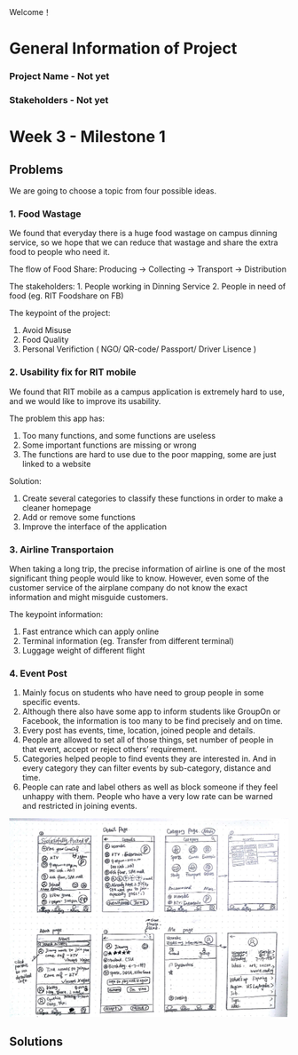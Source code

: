 Welcome！
# General Information of Project
### Project Name - Not yet
### Stakeholders - Not yet

# Week 3 - Milestone 1

## Problems

We are going to choose a topic from four possible ideas.

### 1. Food Wastage

We found that everyday there is a huge food wastage on campus dinning service, so we hope that we can reduce that wastage and share the extra food to people who need it.

The flow of Food Share: Producing -> Collecting -> Transport -> Distribution

The stakeholders: 1. People working in Dinning Service  2. People in need of food (eg. RIT Foodshare on FB)

The keypoint of the project: 
1. Avoid Misuse
2. Food Quality
3. Personal Verifiction ( NGO/ QR-code/ Passport/ Driver Lisence )

### 2. Usability fix for RIT mobile

We found that RIT mobile as a campus application is extremely hard to use, and we would like to improve its usability.

The problem this app has:
1. Too many functions, and some functions are useless
2. Some important functions are missing or wrong
3. The functions are hard to use due to the poor mapping, some are just linked to a website

Solution:
1. Create several categories to classify these functions in order to make a cleaner homepage
2. Add or remove some functions
3. Improve the interface of the application

### 3. Airline Transportaion

When taking a long trip, the precise information of airline is one of the most significant thing people would like to know. However, even some of the customer service of the airplane company do not know the exact information and might misguide customers.

The keypoint information:
1. Fast entrance which can apply online
2. Terminal information (eg. Transfer from different terminal)
3. Luggage weight of different flight

### 4. Event Post
1. Mainly focus on students who have need to group people in some specific events.
2. Although there also have some app to inform students like GroupOn or Facebook, the information is too many to be find precisely and on time.
3. Every post has events, time, location, joined people and details.
4. People are allowed to set all of those things, set number of people in that event, accept or reject others’ requirement.
5. Categories helped people to find events they are interested in. And in every category they can filter events by sub-category, distance and time.
6. People can rate and label others as well as block someone if they feel unhappy with them. People who have a very low rate can be warned and restricted in joining events.

![eventpost](eventpost.jpeg)

## Solutions
